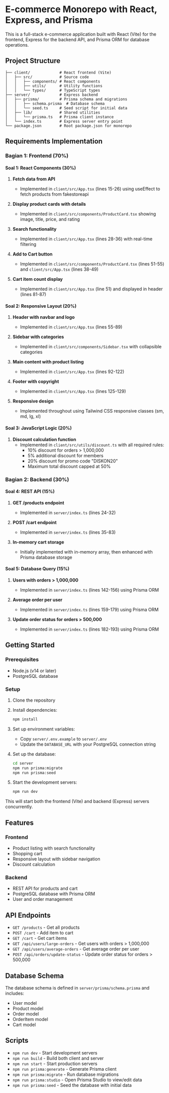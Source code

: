 # E-commerce Monorepo with React, Express, and Prisma

This is a full-stack e-commerce application built with React (Vite) for the frontend, Express for the backend API, and Prisma ORM for database operations.

## Project Structure

```
├── client/             # React frontend (Vite)
│   ├── src/            # Source code
│   │   ├── components/ # React components
│   │   ├── utils/      # Utility functions
│   │   └── types/      # TypeScript types
├── server/             # Express backend
│   ├── prisma/         # Prisma schema and migrations
│   │   ├── schema.prisma  # Database schema
│   │   └── seed.ts     # Seed script for initial data
│   ├── lib/            # Shared utilities
│   │   └── prisma.ts   # Prisma client instance
│   └── index.ts        # Express server entry point
└── package.json        # Root package.json for monorepo
```

## Requirements Implementation

### Bagian 1: Frontend (70%)

#### Soal 1: React Components (30%)
1. **Fetch data from API**
   - Implemented in `client/src/App.tsx` (lines 15-26) using useEffect to fetch products from fakestoreapi

2. **Display product cards with details**
   - Implemented in `client/src/components/ProductCard.tsx` showing image, title, price, and rating

3. **Search functionality**
   - Implemented in `client/src/App.tsx` (lines 28-36) with real-time filtering

4. **Add to Cart button**
   - Implemented in `client/src/components/ProductCard.tsx` (lines 51-55) and `client/src/App.tsx` (lines 38-49)

5. **Cart item count display**
   - Implemented in `client/src/App.tsx` (line 51) and displayed in header (lines 81-87)

#### Soal 2: Responsive Layout (20%)
1. **Header with navbar and logo**
   - Implemented in `client/src/App.tsx` (lines 55-89)

2. **Sidebar with categories**
   - Implemented in `client/src/components/Sidebar.tsx` with collapsible categories

3. **Main content with product listing**
   - Implemented in `client/src/App.tsx` (lines 92-122)

4. **Footer with copyright**
   - Implemented in `client/src/App.tsx` (lines 125-129)

5. **Responsive design**
   - Implemented throughout using Tailwind CSS responsive classes (sm, md, lg, xl)

#### Soal 3: JavaScript Logic (20%)
1. **Discount calculation function**
   - Implemented in `client/src/utils/discount.ts` with all required rules:
     - 10% discount for orders > 1,000,000
     - 5% additional discount for members
     - 20% discount for promo code "DISKON20"
     - Maximum total discount capped at 50%

### Bagian 2: Backend (30%)

#### Soal 4: REST API (15%)
1. **GET /products endpoint**
   - Implemented in `server/index.ts` (lines 24-32)

2. **POST /cart endpoint**
   - Implemented in `server/index.ts` (lines 35-83)

3. **In-memory cart storage**
   - Initially implemented with in-memory array, then enhanced with Prisma database storage

#### Soal 5: Database Query (15%)
1. **Users with orders > 1,000,000**
   - Implemented in `server/index.ts` (lines 142-156) using Prisma ORM

2. **Average order per user**
   - Implemented in `server/index.ts` (lines 159-179) using Prisma ORM

3. **Update order status for orders > 500,000**
   - Implemented in `server/index.ts` (lines 182-193) using Prisma ORM

## Getting Started

### Prerequisites

- Node.js (v14 or later)
- PostgreSQL database

### Setup

1. Clone the repository
2. Install dependencies:
   ```bash
   npm install
   ```

3. Set up environment variables:
   - Copy `server/.env.example` to `server/.env`
   - Update the `DATABASE_URL` with your PostgreSQL connection string

4. Set up the database:
   ```bash
   cd server
   npm run prisma:migrate
   npm run prisma:seed
   ```

5. Start the development servers:
   ```bash
   npm run dev
   ```

This will start both the frontend (Vite) and backend (Express) servers concurrently.

## Features

### Frontend
- Product listing with search functionality
- Shopping cart
- Responsive layout with sidebar navigation
- Discount calculation

### Backend
- REST API for products and cart
- PostgreSQL database with Prisma ORM
- User and order management

## API Endpoints

- `GET /products` - Get all products
- `POST /cart` - Add item to cart
- `GET /cart` - Get cart items
- `GET /api/users/large-orders` - Get users with orders > 1,000,000
- `GET /api/users/average-orders` - Get average order per user
- `POST /api/orders/update-status` - Update order status for orders > 500,000

## Database Schema

The database schema is defined in `server/prisma/schema.prisma` and includes:

- User model
- Product model
- Order model
- OrderItem model
- Cart model

## Scripts

- `npm run dev` - Start development servers
- `npm run build` - Build both client and server
- `npm run start` - Start production servers
- `npm run prisma:generate` - Generate Prisma client
- `npm run prisma:migrate` - Run database migrations
- `npm run prisma:studio` - Open Prisma Studio to view/edit data
- `npm run prisma:seed` - Seed the database with initial data